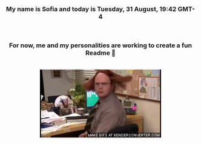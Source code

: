 


<div align="center">
<h3 >My name is Sofia and today is Tuesday, 31 August, 19:42 GMT-4</h3><br>
<h3 >For now, me and my personalities are working to create a fun Readme 👋
</h3><br>
<img src='img/dwight.gif' alt='working...'/>
</div>
